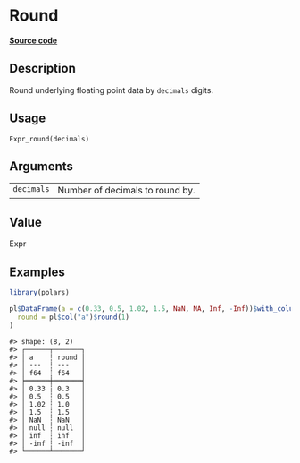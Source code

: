 

# Round

[**Source code**](https://github.com/pola-rs/r-polars/tree/main/R/expr__expr.R#L1520)

## Description

Round underlying floating point data by <code>decimals</code> digits.

## Usage

<pre><code class='language-R'>Expr_round(decimals)
</code></pre>

## Arguments

<table>
<tr>
<td style="white-space: nowrap; font-family: monospace; vertical-align: top">
<code id="Expr_round_:_decimals">decimals</code>
</td>
<td>
Number of decimals to round by.
</td>
</tr>
</table>

## Value

Expr

## Examples

``` r
library(polars)

pl$DataFrame(a = c(0.33, 0.5, 1.02, 1.5, NaN, NA, Inf, -Inf))$with_columns(
  round = pl$col("a")$round(1)
)
```

    #> shape: (8, 2)
    #> ┌──────┬───────┐
    #> │ a    ┆ round │
    #> │ ---  ┆ ---   │
    #> │ f64  ┆ f64   │
    #> ╞══════╪═══════╡
    #> │ 0.33 ┆ 0.3   │
    #> │ 0.5  ┆ 0.5   │
    #> │ 1.02 ┆ 1.0   │
    #> │ 1.5  ┆ 1.5   │
    #> │ NaN  ┆ NaN   │
    #> │ null ┆ null  │
    #> │ inf  ┆ inf   │
    #> │ -inf ┆ -inf  │
    #> └──────┴───────┘
